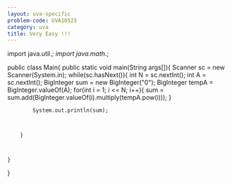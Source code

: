 ```yaml
---
layout: uva-specific
problem-code: UVA10523
category: uva
title: Very Easy !!!
---
```

import java.util.*;
import java.math.*;


public class Main{
	public static void main(String args[]){
		Scanner sc = new Scanner(System.in);
		while(sc.hasNext()){
			int N = sc.nextInt();
			int A = sc.nextInt();
			BigInteger sum = new BigInteger("0");
			BigInteger tempA = BigInteger.valueOf(A);
			for(int i = 1; i <= N; i++){
				sum = sum.add(BigInteger.valueOf(i).multiply(tempA.pow(i)));
			}

			System.out.println(sum);



		}

		

	}
	



}

